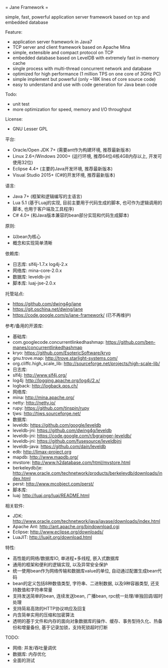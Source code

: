= Jane Framework =

simple, fast, powerful application server framework based on tcp and embedded database

Feature:
 * application server framework in Java7
 * TCP server and client framework based on Apache Mina
 * simple, extensible and compact protocol on TCP
 * embedded database based on LevelDB with extremely fast in-memory cache
 * single process with multi-thread concurrent network and database
 * optimized for high performance (1 million TPS on one core of 3GHz PC)
 * simple implement but powerful (only ~18K lines of core source code)
 * easy to understand and use with code generation for Java bean code

Todo:
 * unit test
 * more optimization for speed, memory and I/O throughput

License:
 * GNU Lesser GPL

平台:
 * Oracle/Open JDK 7+ (需要ant作为构建环境, 推荐最新版本)
 * Linux 2.6+/Windows 2000+ (运行环境, 推荐64位4核4GB内存以上, 开发可使用32位)
 * Eclipse 4.4+ (主要的Java开发环境, 推荐最新版本)
 * Visual Studio 2015+ (C#的开发环境, 推荐最新版本)

语言:
 * Java 7+ (框架和逻辑编写的主语言)
 * Lua 5.1 (基于Luaj的实现, 目前主要用于代码生成的脚本, 也可作为逻辑调用的脚本, 也用于客户端及工具程序)
 * C# 4.0+ (和Java版本兼容的bean部分实现和代码生成脚本)

原则:
 * 以bean为核心
 * 概念和实现简单清晰

依赖库:
 * 日志库: slf4j-1.7.x log4j-2.x
 * 网络库: mina-core-2.0.x
 * 数据库: leveldb-jni
 * 脚本库: luaj-jse-2.0.x

托管站点:
 * https://github.com/dwing4g/jane
 * https://git.oschina.net/dwing/jane
 * https://code.google.com/p/jane-framework/ (已不再维护)

参考/备用的开源库:
 * 基础库:
  * com.googlecode.concurrentlinkedhashmap: https://github.com/ben-manes/concurrentlinkedhashmap
  * kryo:           https://github.com/EsotericSoftware/kryo
  * gnu.trove.map:  http://trove.starlight-systems.com/
  * org.cliffc.high_scale_lib: http://sourceforge.net/projects/high-scale-lib/
 * 日志库:
  * slf4j:          http://www.slf4j.org/
  * log4j:          http://logging.apache.org/log4j/2.x/
  * logback:        http://logback.qos.ch/
 * 网络库:
  * mina:           http://mina.apache.org/
  * netty:          http://netty.io/
  * rupy:           https://github.com/tinspin/rupy
  * tjws:           http://tjws.sourceforge.net/
 * 数据库:
  * leveldb:        https://github.com/google/leveldb
  * leveldb-jni:    https://github.com/dwing4g/leveldb
  * leveldb-jni:    https://code.google.com/r/bgrainger-leveldb/
  * leveldb-jni:    https://github.com/fusesource/leveldbjni
  * leveldb-java:   https://github.com/dain/leveldb
  * edb:            http://limax-project.org
  * mapdb:          http://www.mapdb.org/
  * mvstore:        http://www.h2database.com/html/mvstore.html
  * berkeleydb/je:  http://www.oracle.com/technetwork/products/berkeleydb/downloads/index.html
  * perst:          http://www.mcobject.com/perst/
 * 脚本库:
  * luaj:           http://luaj.org/luaj/README.html

相关软件:
 * JDK:             http://www.oracle.com/technetwork/java/javase/downloads/index.html
 * Apache Ant:      http://ant.apache.org/bindownload.cgi
 * Eclipse:         http://www.eclipse.org/downloads/
 * LuaJIT:          http://luajit.org/download.html

特性:
 * 高性能的网络/数据库IO, 单进程+多线程, 嵌入式数据库
 * 通用的框架和便利的逻辑实现, 以及异常安全保护
 * 统一使用bean作为网络传输和数据库value的单位, 自动通过配置生成bean代码
 * bean的定义包括8种数值类型, 字符串、二进制数据, 以及9种容器类型, 还支持数值和字符串常量
 * 支持发送简单的bean, 连续发送bean, 广播bean, rpc统一处理/单独回调/超时处理
 * 支持简易高效的HTTP协议响应及回复
 * 内含简单实用的压缩和加密算法
 * 透明的基于文件和内存的面向对象数据库的操作、缓存、事务型持久化、热备份和增量备份, 基于记录加锁，支持死锁超时打断

TODO:
 * 网络: 并发/吞吐量调优
 * 数据库: 内存优化
 * 全面的测试
